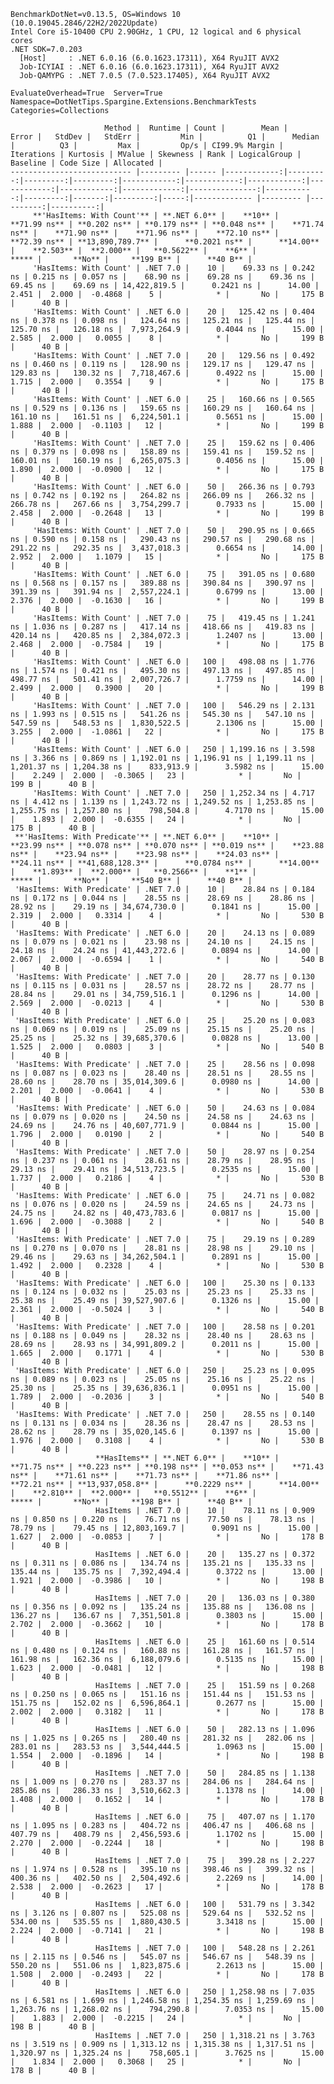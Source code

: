 
    BenchmarkDotNet=v0.13.5, OS=Windows 10 (10.0.19045.2846/22H2/2022Update)
    Intel Core i5-10400 CPU 2.90GHz, 1 CPU, 12 logical and 6 physical cores
    .NET SDK=7.0.203
      [Host]     : .NET 6.0.16 (6.0.1623.17311), X64 RyuJIT AVX2
      Job-ICYIAI : .NET 6.0.16 (6.0.1623.17311), X64 RyuJIT AVX2
      Job-QAMYPG : .NET 7.0.5 (7.0.523.17405), X64 RyuJIT AVX2

    EvaluateOverhead=True  Server=True  Namespace=DotNetTips.Spargine.Extensions.BenchmarkTests  
    Categories=Collections  

                         Method |  Runtime | Count |        Mean |    Error |   StdDev |   StdErr |         Min |          Q1 |      Median |          Q3 |         Max |         Op/s | CI99.9% Margin | Iterations | Kurtosis | MValue | Skewness | Rank | LogicalGroup | Baseline | Code Size | Allocated |
    --------------------------- |--------- |------ |------------:|---------:|---------:|---------:|------------:|------------:|------------:|------------:|------------:|-------------:|---------------:|-----------:|---------:|-------:|---------:|-----:|------------- |--------- |----------:|----------:|
         **'HasItems: With Count'** | **.NET 6.0** |    **10** |    **71.99 ns** | **0.202 ns** | **0.179 ns** | **0.048 ns** |    **71.74 ns** |    **71.90 ns** |    **71.96 ns** |    **72.10 ns** |    **72.39 ns** | **13,890,789.7** |      **0.2021 ns** |      **14.00** |    **2.503** |  **2.000** |   **0.5622** |    **6** |            ***** |       **No** |     **199 B** |      **40 B** |
         'HasItems: With Count' | .NET 7.0 |    10 |    69.33 ns | 0.242 ns | 0.215 ns | 0.057 ns |    68.90 ns |    69.28 ns |    69.36 ns |    69.45 ns |    69.69 ns | 14,422,819.5 |      0.2421 ns |      14.00 |    2.451 |  2.000 |  -0.4868 |    5 |            * |       No |     175 B |      40 B |
         'HasItems: With Count' | .NET 6.0 |    20 |   125.42 ns | 0.404 ns | 0.378 ns | 0.098 ns |   124.64 ns |   125.21 ns |   125.44 ns |   125.70 ns |   126.18 ns |  7,973,264.9 |      0.4044 ns |      15.00 |    2.585 |  2.000 |   0.0055 |    8 |            * |       No |     199 B |      40 B |
         'HasItems: With Count' | .NET 7.0 |    20 |   129.56 ns | 0.492 ns | 0.460 ns | 0.119 ns |   128.90 ns |   129.17 ns |   129.47 ns |   129.83 ns |   130.32 ns |  7,718,467.6 |      0.4922 ns |      15.00 |    1.715 |  2.000 |   0.3554 |    9 |            * |       No |     175 B |      40 B |
         'HasItems: With Count' | .NET 6.0 |    25 |   160.66 ns | 0.565 ns | 0.529 ns | 0.136 ns |   159.65 ns |   160.29 ns |   160.64 ns |   161.10 ns |   161.51 ns |  6,224,501.1 |      0.5651 ns |      15.00 |    1.888 |  2.000 |  -0.1103 |   12 |            * |       No |     199 B |      40 B |
         'HasItems: With Count' | .NET 7.0 |    25 |   159.62 ns | 0.406 ns | 0.379 ns | 0.098 ns |   158.89 ns |   159.41 ns |   159.52 ns |   160.01 ns |   160.19 ns |  6,265,075.3 |      0.4056 ns |      15.00 |    1.890 |  2.000 |  -0.0900 |   12 |            * |       No |     175 B |      40 B |
         'HasItems: With Count' | .NET 6.0 |    50 |   266.36 ns | 0.793 ns | 0.742 ns | 0.192 ns |   264.82 ns |   266.09 ns |   266.32 ns |   266.78 ns |   267.66 ns |  3,754,299.7 |      0.7933 ns |      15.00 |    2.458 |  2.000 |  -0.2648 |   13 |            * |       No |     199 B |      40 B |
         'HasItems: With Count' | .NET 7.0 |    50 |   290.95 ns | 0.665 ns | 0.590 ns | 0.158 ns |   290.43 ns |   290.57 ns |   290.68 ns |   291.22 ns |   292.35 ns |  3,437,018.3 |      0.6654 ns |      14.00 |    2.952 |  2.000 |   1.1079 |   15 |            * |       No |     175 B |      40 B |
         'HasItems: With Count' | .NET 6.0 |    75 |   391.05 ns | 0.680 ns | 0.568 ns | 0.157 ns |   389.88 ns |   390.84 ns |   390.97 ns |   391.39 ns |   391.94 ns |  2,557,224.1 |      0.6799 ns |      13.00 |    2.376 |  2.000 |  -0.1630 |   16 |            * |       No |     199 B |      40 B |
         'HasItems: With Count' | .NET 7.0 |    75 |   419.45 ns | 1.241 ns | 1.036 ns | 0.287 ns |   417.14 ns |   418.66 ns |   419.83 ns |   420.14 ns |   420.85 ns |  2,384,072.3 |      1.2407 ns |      13.00 |    2.468 |  2.000 |  -0.7584 |   19 |            * |       No |     175 B |      40 B |
         'HasItems: With Count' | .NET 6.0 |   100 |   498.08 ns | 1.776 ns | 1.574 ns | 0.421 ns |   495.30 ns |   497.13 ns |   497.85 ns |   498.77 ns |   501.41 ns |  2,007,726.7 |      1.7759 ns |      14.00 |    2.499 |  2.000 |   0.3900 |   20 |            * |       No |     199 B |      40 B |
         'HasItems: With Count' | .NET 7.0 |   100 |   546.29 ns | 2.131 ns | 1.993 ns | 0.515 ns |   541.26 ns |   545.30 ns |   547.10 ns |   547.59 ns |   548.53 ns |  1,830,522.5 |      2.1306 ns |      15.00 |    3.255 |  2.000 |  -1.0861 |   22 |            * |       No |     175 B |      40 B |
         'HasItems: With Count' | .NET 6.0 |   250 | 1,199.16 ns | 3.598 ns | 3.366 ns | 0.869 ns | 1,192.01 ns | 1,196.91 ns | 1,199.11 ns | 1,201.37 ns | 1,204.38 ns |    833,913.9 |      3.5982 ns |      15.00 |    2.249 |  2.000 |  -0.3065 |   23 |            * |       No |     199 B |      40 B |
         'HasItems: With Count' | .NET 7.0 |   250 | 1,252.34 ns | 4.717 ns | 4.412 ns | 1.139 ns | 1,243.72 ns | 1,249.52 ns | 1,253.85 ns | 1,255.75 ns | 1,257.80 ns |    798,504.8 |      4.7170 ns |      15.00 |    1.893 |  2.000 |  -0.6355 |   24 |            * |       No |     175 B |      40 B |
     **'HasItems: With Predicate'** | **.NET 6.0** |    **10** |    **23.99 ns** | **0.078 ns** | **0.070 ns** | **0.019 ns** |    **23.88 ns** |    **23.94 ns** |    **23.98 ns** |    **24.03 ns** |    **24.11 ns** | **41,688,128.3** |      **0.0784 ns** |      **14.00** |    **1.893** |  **2.000** |   **0.2566** |    **1** |            ***** |       **No** |     **540 B** |      **40 B** |
     'HasItems: With Predicate' | .NET 7.0 |    10 |    28.84 ns | 0.184 ns | 0.172 ns | 0.044 ns |    28.55 ns |    28.69 ns |    28.86 ns |    28.92 ns |    29.19 ns | 34,674,730.0 |      0.1841 ns |      15.00 |    2.319 |  2.000 |   0.3314 |    4 |            * |       No |     530 B |      40 B |
     'HasItems: With Predicate' | .NET 6.0 |    20 |    24.13 ns | 0.089 ns | 0.079 ns | 0.021 ns |    23.98 ns |    24.10 ns |    24.15 ns |    24.18 ns |    24.24 ns | 41,443,272.6 |      0.0894 ns |      14.00 |    2.067 |  2.000 |  -0.6594 |    1 |            * |       No |     540 B |      40 B |
     'HasItems: With Predicate' | .NET 7.0 |    20 |    28.77 ns | 0.130 ns | 0.115 ns | 0.031 ns |    28.57 ns |    28.72 ns |    28.77 ns |    28.84 ns |    29.01 ns | 34,759,516.1 |      0.1296 ns |      14.00 |    2.569 |  2.000 |  -0.0213 |    4 |            * |       No |     530 B |      40 B |
     'HasItems: With Predicate' | .NET 6.0 |    25 |    25.20 ns | 0.083 ns | 0.069 ns | 0.019 ns |    25.09 ns |    25.15 ns |    25.20 ns |    25.25 ns |    25.32 ns | 39,685,370.6 |      0.0828 ns |      13.00 |    1.525 |  2.000 |   0.0803 |    3 |            * |       No |     540 B |      40 B |
     'HasItems: With Predicate' | .NET 7.0 |    25 |    28.56 ns | 0.098 ns | 0.087 ns | 0.023 ns |    28.40 ns |    28.51 ns |    28.55 ns |    28.60 ns |    28.70 ns | 35,014,309.6 |      0.0980 ns |      14.00 |    2.201 |  2.000 |  -0.0641 |    4 |            * |       No |     530 B |      40 B |
     'HasItems: With Predicate' | .NET 6.0 |    50 |    24.63 ns | 0.084 ns | 0.079 ns | 0.020 ns |    24.50 ns |    24.58 ns |    24.63 ns |    24.69 ns |    24.76 ns | 40,607,771.9 |      0.0844 ns |      15.00 |    1.796 |  2.000 |   0.0190 |    2 |            * |       No |     540 B |      40 B |
     'HasItems: With Predicate' | .NET 7.0 |    50 |    28.97 ns | 0.254 ns | 0.237 ns | 0.061 ns |    28.61 ns |    28.79 ns |    28.95 ns |    29.13 ns |    29.41 ns | 34,513,723.5 |      0.2535 ns |      15.00 |    1.737 |  2.000 |   0.2186 |    4 |            * |       No |     530 B |      40 B |
     'HasItems: With Predicate' | .NET 6.0 |    75 |    24.71 ns | 0.082 ns | 0.076 ns | 0.020 ns |    24.59 ns |    24.65 ns |    24.73 ns |    24.75 ns |    24.82 ns | 40,473,783.6 |      0.0817 ns |      15.00 |    1.696 |  2.000 |  -0.3088 |    2 |            * |       No |     540 B |      40 B |
     'HasItems: With Predicate' | .NET 7.0 |    75 |    29.19 ns | 0.289 ns | 0.270 ns | 0.070 ns |    28.81 ns |    28.98 ns |    29.10 ns |    29.46 ns |    29.63 ns | 34,262,504.1 |      0.2891 ns |      15.00 |    1.492 |  2.000 |   0.2328 |    4 |            * |       No |     530 B |      40 B |
     'HasItems: With Predicate' | .NET 6.0 |   100 |    25.30 ns | 0.133 ns | 0.124 ns | 0.032 ns |    25.03 ns |    25.23 ns |    25.33 ns |    25.38 ns |    25.49 ns | 39,527,907.6 |      0.1326 ns |      15.00 |    2.361 |  2.000 |  -0.5024 |    3 |            * |       No |     540 B |      40 B |
     'HasItems: With Predicate' | .NET 7.0 |   100 |    28.58 ns | 0.201 ns | 0.188 ns | 0.049 ns |    28.32 ns |    28.40 ns |    28.63 ns |    28.69 ns |    28.93 ns | 34,991,809.2 |      0.2011 ns |      15.00 |    1.665 |  2.000 |   0.1771 |    4 |            * |       No |     530 B |      40 B |
     'HasItems: With Predicate' | .NET 6.0 |   250 |    25.23 ns | 0.095 ns | 0.089 ns | 0.023 ns |    25.05 ns |    25.16 ns |    25.22 ns |    25.30 ns |    25.35 ns | 39,636,836.1 |      0.0951 ns |      15.00 |    1.789 |  2.000 |  -0.2036 |    3 |            * |       No |     540 B |      40 B |
     'HasItems: With Predicate' | .NET 7.0 |   250 |    28.55 ns | 0.140 ns | 0.131 ns | 0.034 ns |    28.36 ns |    28.47 ns |    28.53 ns |    28.62 ns |    28.79 ns | 35,020,145.6 |      0.1397 ns |      15.00 |    1.976 |  2.000 |   0.3108 |    4 |            * |       No |     530 B |      40 B |
                       **HasItems** | **.NET 6.0** |    **10** |    **71.75 ns** | **0.223 ns** | **0.198 ns** | **0.053 ns** |    **71.43 ns** |    **71.61 ns** |    **71.73 ns** |    **71.86 ns** |    **72.21 ns** | **13,937,058.8** |      **0.2229 ns** |      **14.00** |    **2.810** |  **2.000** |   **0.5512** |    **6** |            ***** |       **No** |     **198 B** |      **40 B** |
                       HasItems | .NET 7.0 |    10 |    78.11 ns | 0.909 ns | 0.850 ns | 0.220 ns |    76.71 ns |    77.50 ns |    78.13 ns |    78.79 ns |    79.45 ns | 12,803,169.7 |      0.9091 ns |      15.00 |    1.627 |  2.000 |  -0.0853 |    7 |            * |       No |     178 B |      40 B |
                       HasItems | .NET 6.0 |    20 |   135.27 ns | 0.372 ns | 0.311 ns | 0.086 ns |   134.74 ns |   135.21 ns |   135.33 ns |   135.44 ns |   135.75 ns |  7,392,494.4 |      0.3722 ns |      13.00 |    1.921 |  2.000 |  -0.3986 |   10 |            * |       No |     198 B |      40 B |
                       HasItems | .NET 7.0 |    20 |   136.03 ns | 0.380 ns | 0.356 ns | 0.092 ns |   135.24 ns |   135.88 ns |   136.08 ns |   136.27 ns |   136.67 ns |  7,351,501.8 |      0.3803 ns |      15.00 |    2.702 |  2.000 |  -0.3662 |   10 |            * |       No |     178 B |      40 B |
                       HasItems | .NET 6.0 |    25 |   161.60 ns | 0.514 ns | 0.480 ns | 0.124 ns |   160.88 ns |   161.28 ns |   161.57 ns |   161.98 ns |   162.36 ns |  6,188,079.6 |      0.5135 ns |      15.00 |    1.623 |  2.000 |  -0.0481 |   12 |            * |       No |     198 B |      40 B |
                       HasItems | .NET 7.0 |    25 |   151.59 ns | 0.268 ns | 0.250 ns | 0.065 ns |   151.16 ns |   151.44 ns |   151.53 ns |   151.75 ns |   152.02 ns |  6,596,864.1 |      0.2677 ns |      15.00 |    2.002 |  2.000 |   0.3182 |   11 |            * |       No |     178 B |      40 B |
                       HasItems | .NET 6.0 |    50 |   282.13 ns | 1.096 ns | 1.025 ns | 0.265 ns |   280.40 ns |   281.32 ns |   282.06 ns |   283.01 ns |   283.53 ns |  3,544,444.5 |      1.0963 ns |      15.00 |    1.554 |  2.000 |  -0.1896 |   14 |            * |       No |     198 B |      40 B |
                       HasItems | .NET 7.0 |    50 |   284.85 ns | 1.138 ns | 1.009 ns | 0.270 ns |   283.37 ns |   284.06 ns |   284.64 ns |   285.86 ns |   286.33 ns |  3,510,662.3 |      1.1378 ns |      14.00 |    1.408 |  2.000 |   0.1652 |   14 |            * |       No |     178 B |      40 B |
                       HasItems | .NET 6.0 |    75 |   407.07 ns | 1.170 ns | 1.095 ns | 0.283 ns |   404.72 ns |   406.47 ns |   406.68 ns |   407.79 ns |   408.79 ns |  2,456,593.6 |      1.1702 ns |      15.00 |    2.270 |  2.000 |  -0.2244 |   18 |            * |       No |     198 B |      40 B |
                       HasItems | .NET 7.0 |    75 |   399.28 ns | 2.227 ns | 1.974 ns | 0.528 ns |   395.10 ns |   398.46 ns |   399.32 ns |   400.36 ns |   402.50 ns |  2,504,492.6 |      2.2269 ns |      14.00 |    2.538 |  2.000 |  -0.2623 |   17 |            * |       No |     178 B |      40 B |
                       HasItems | .NET 6.0 |   100 |   531.79 ns | 3.342 ns | 3.126 ns | 0.807 ns |   525.08 ns |   529.64 ns |   532.52 ns |   534.00 ns |   535.55 ns |  1,880,430.5 |      3.3418 ns |      15.00 |    2.224 |  2.000 |  -0.7141 |   21 |            * |       No |     198 B |      40 B |
                       HasItems | .NET 7.0 |   100 |   548.28 ns | 2.261 ns | 2.115 ns | 0.546 ns |   545.07 ns |   546.67 ns |   548.39 ns |   550.20 ns |   551.06 ns |  1,823,875.6 |      2.2613 ns |      15.00 |    1.508 |  2.000 |  -0.2493 |   22 |            * |       No |     178 B |      40 B |
                       HasItems | .NET 6.0 |   250 | 1,258.98 ns | 7.035 ns | 6.581 ns | 1.699 ns | 1,246.58 ns | 1,254.35 ns | 1,259.69 ns | 1,263.76 ns | 1,268.02 ns |    794,290.8 |      7.0353 ns |      15.00 |    1.883 |  2.000 |  -0.2215 |   24 |            * |       No |     198 B |      40 B |
                       HasItems | .NET 7.0 |   250 | 1,318.21 ns | 3.763 ns | 3.519 ns | 0.909 ns | 1,313.12 ns | 1,315.38 ns | 1,317.51 ns | 1,320.97 ns | 1,325.24 ns |    758,605.1 |      3.7625 ns |      15.00 |    1.834 |  2.000 |   0.3068 |   25 |            * |       No |     178 B |      40 B |
